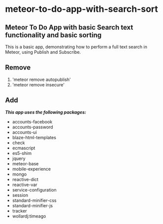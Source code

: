 # meteor-to-do-app-with-search-sort
Meteor To Do App with basic Search text functionality and basic sorting
-----------------------

This is a basic app, demonstrating how to perform a full text search in Meteor, using Publish and Subscribe.

Remove
----------------
1. 'meteor remove autopublish'
1. 'meteor remove insecure'

Add
----------------

***This app uses the following packages:***

* accounts-facebook         
* accounts-password          
* accounts-ui                
* blaze-html-templates      
* check                      
* ecmascript                 
* es5-shim                   
* jquery                     
* meteor-base                
* mobile-experience          
* mongo                      
* reactive-dict             
* reactive-var               
* service-configuration      
* session                    
* standard-minifier-css      
* standard-minifier-js       
* tracker                    
* wollardj:timeago           

